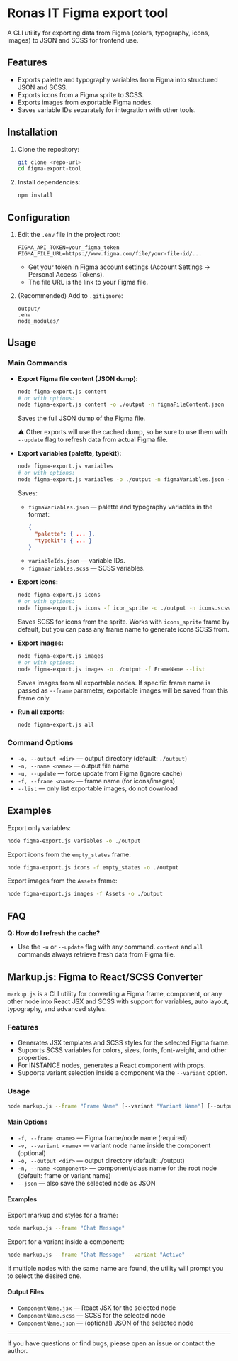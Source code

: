 # Ronas IT Figma export tool

A CLI utility for exporting data from Figma (colors, typography, icons, images) to JSON and SCSS for frontend use.

## Features
- Exports palette and typography variables from Figma into structured JSON and SCSS.
- Exports icons from a Figma sprite to SCSS.
- Exports images from exportable Figma nodes.
- Saves variable IDs separately for integration with other tools.

## Installation
1. Clone the repository:
   ```bash
   git clone <repo-url>
   cd figma-export-tool
   ```
2. Install dependencies:
   ```bash
   npm install
   ```

## Configuration
1. Edit the `.env` file in the project root:
   ```env
   FIGMA_API_TOKEN=your_figma_token
   FIGMA_FILE_URL=https://www.figma.com/file/your-file-id/...
   ```
   - Get your token in Figma account settings (Account Settings → Personal Access Tokens).
   - The file URL is the link to your Figma file.

2. (Recommended) Add to `.gitignore`:
   ```
   output/
   .env
   node_modules/
   ```

## Usage

### Main Commands

- **Export Figma file content (JSON dump):**
  ```bash
  node figma-export.js content
  # or with options:
  node figma-export.js content -o ./output -n figmaFileContent.json
  ```
  Saves the full JSON dump of the Figma file. 
  
  ⚠️ Other exports will use the cached dump, so be sure to use them with `--update` flag to refresh data from actual Figma file.

- **Export variables (palette, typekit):**
  ```bash
  node figma-export.js variables
  # or with options:
  node figma-export.js variables -o ./output -n figmaVariables.json -u
  ```
  Saves:
  - `figmaVariables.json` — palette and typography variables in the format:
    ```json
    {
      "palette": { ... },
      "typekit": { ... }
    }
    ```
  - `variableIds.json` — variable IDs.
  - `figmaVariables.scss` — SCSS variables.

- **Export icons:**
  ```bash
  node figma-export.js icons
  # or with options:
  node figma-export.js icons -f icon_sprite -o ./output -n icons.scss
  ```
  Saves SCSS for icons from the sprite. Works with `icons_sprite` frame by default, but you can pass any frame name to generate icons SCSS from.

- **Export images:**
  ```bash
  node figma-export.js images
  # or with options:
  node figma-export.js images -o ./output -f FrameName --list
  ```
  Saves images from all exportable nodes. If specific frame name is passed as `--frame` parameter, exportable images will be saved from this frame only.

- **Run all exports:**
  ```bash
  node figma-export.js all
  ```

### Command Options
- `-o, --output <dir>` — output directory (default: `./output`)
- `-n, --name <name>` — output file name
- `-u, --update` — force update from Figma (ignore cache)
- `-f, --frame <name>` — frame name (for icons/images)
- `--list` — only list exportable images, do not download

## Examples

Export only variables:
```bash
node figma-export.js variables -o ./output
```

Export icons from the `empty_states` frame:
```bash
node figma-export.js icons -f empty_states -o ./output
```

Export images from the `Assets` frame:
```bash
node figma-export.js images -f Assets -o ./output
```

## FAQ

**Q: How do I refresh the cache?**
- Use the `-u` or `--update` flag with any command. `content` and `all` commands always retrieve fresh data from Figma file.

## Markup.js: Figma to React/SCSS Converter

`markup.js` is a CLI utility for converting a Figma frame, component, or any other node into React JSX and SCSS with support for variables, auto layout, typography, and advanced styles.

### Features
- Generates JSX templates and SCSS styles for the selected Figma frame.
- Supports SCSS variables for colors, sizes, fonts, font-weight, and other properties.
- For INSTANCE nodes, generates a React component with props.
- Supports variant selection inside a component via the `--variant` option.

### Usage

```bash
node markup.js --frame "Frame Name" [--variant "Variant Name"] [--output ./output] [--name ComponentName] [--json]
```

#### Main Options
- `-f, --frame <name>` — Figma frame/node name (required)
- `-v, --variant <name>` — variant node name inside the component (optional)
- `-o, --output <dir>` — output directory (default: ./output)
- `-n, --name <component>` — component/class name for the root node (default: frame or variant name)
- `--json` — also save the selected node as JSON

#### Examples

Export markup and styles for a frame:
```bash
node markup.js --frame "Chat Message"
```

Export for a variant inside a component:
```bash
node markup.js --frame "Chat Message" --variant "Active"
```

If multiple nodes with the same name are found, the utility will prompt you to select the desired one.

#### Output Files
- `ComponentName.jsx` — React JSX for the selected node
- `ComponentName.scss` — SCSS for the selected node
- `ComponentName.json` — (optional) JSON of the selected node

---

If you have questions or find bugs, please open an issue or contact the author. 